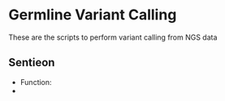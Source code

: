# Germline Variant Calling
These are the scripts to perform variant calling from NGS data
## Sentieon
   - Function:
   -
##

